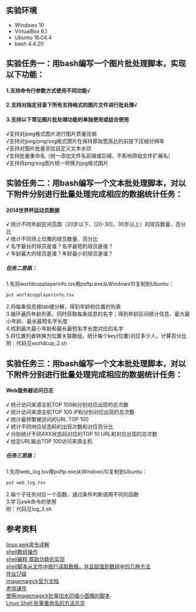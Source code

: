 ## 实验环境
- Windows 10
- VirtualBox 6.1
- Ubuntu 18.04.4
- bash 4.4.20


## 实验任务一：用bash编写一个图片批处理脚本，实现以下功能： 
#### 1.支持命令行参数方式使用不同功能√
#### 2.支持对指定目录下所有支持格式的图片文件进行批处理√
#### 3.支持以下常见图片批处理功能的单独使用或组合使用  
√支持对jpeg格式图片进行图片质量压缩  
√支持对jpeg/png/svg格式图片在保持原始宽高比的前提下压缩分辨率  
√支持对图片批量添加自定义文本水印  
√支持批量重命名（统一添加文件名前缀或后缀，不影响原始文件扩展名）  
√支持将png/svg图片统一转换为jpg格式图片  


## 实验任务二：用bash编写一个文本批处理脚本，对以下附件分别进行批量处理完成相应的数据统计任务： 
#### 2014世界杯运动员数据 
√ 统计不同年龄区间范围（20岁以下、[20-30]、30岁以上）的球员数量、百分比  
√ 统计不同场上位置的球员数量、百分比  
√ 名字最长的球员是谁？名字最短的球员是谁？  
√ 年龄最大的球员是谁？年龄最小的球员是谁？  

##### 任务二思路：
1.先将worldcupplayerinfo.tsv用psftp.exe从Windows10复制到Ubuntu：
```
put worldcupplayerinfo.tsv
```
2.将每条信息按tab键分解，得到年龄和位置的列表  
3.循环遍历年龄列表，同时获取每条信息的名字；得到年龄区间统计信息、最大最小年龄、最长最短名字长度  
4.找到最大最小年龄和最长最短名字长度对应的名字  
5.将位置列表转换为位置关联数组，统计每个key(位置)对应多少人，计算百分比  
附：代码见worldcup_2.sh




## 实验任务三：用bash编写一个文本批处理脚本，对以下附件分别进行批量处理完成相应的数据统计任务： 
#### Web服务器访问日志 
√ 统计访问来源主机TOP 100和分别对应出现的总次数  
√ 统计访问来源主机TOP 100 IP和分别对应出现的总次数  
√ 统计最频繁被访问的URL TOP 100  
√ 统计不同响应状态码的出现次数和对应百分比  
√ 分别统计不同4XX状态码对应的TOP 10 URL和对应出现的总次数  
√ 给定URL输出TOP 100访问来源主机  
##### 任务三思路：
1.先将web_log.tsv用psftp.exe从Windows10复制到Ubuntu：
```
put web_log.tsv
```
2.每个子任务对应一个函数，通过条件判断调用不同的函数  
3.学习awk命令的使用  
附：代码见log_3.sh  



## 参考资料
[linux awk命令详解](https://www.cnblogs.com/xudong-bupt/p/3721210.html
)  
[shell数组操作](https://www.cnblogs.com/sco1234/p/8906527.html)  
[shell编程 帮助功能的实现](https://blog.csdn.net/hejinjing_tom_com/article/details/79946427)  
[shell脚本从文件中按行读取数据，并且赋值到数组中的几种方法](https://blog.csdn.net/zhengcaihua0/article/details/80740867?utm_medium=distribute.pc_relevant.none-task-blog-BlogCommendFromMachineLearnPai2-2&depth_1-utm_source=distribute.pc_relevant.none-task-blog-BlogCommendFromMachineLearnPai2-2)  
[作业17级](https://github.com/CUCCS/)   
[imagemagick官方文档](https://www.imagemagick.org/Usage/)   
[老师课件](https://c4pr1c3.github.io/LinuxSysAdmin/)  
[使用imagemagick批量加水印缩小图像的脚本](https://www.cnblogs.com/mfryf/p/3368951.html)  
[Linux Shell 批量重命名的方法总览](https://blog.csdn.net/kwame211/article/details/76019823)  

